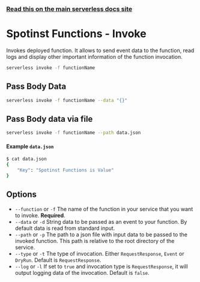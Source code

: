 <!--
title: Serverless Framework Commands - Spotinst Functions - Invoke
menuText: invoke
menuOrder: 5
description: Invoke an Spotinst Functions Function using the Serverless Framework
layout: Doc
-->

<!-- DOCS-SITE-LINK:START automatically generated  -->
### [Read this on the main serverless docs site](https://www.serverless.com/framework/docs/providers/spotinst/cli-reference/invoke)
<!-- DOCS-SITE-LINK:END -->

# Spotinst Functions - Invoke

Invokes deployed function. It allows to send event data to the function, read logs and display other important information of the function invocation.

```bash
serverless invoke -f functionName
```

## Pass Body Data

```bash
serverless invoke -f functionName --data "{}"
```

## Pass Body data via file

```bash
serverless invoke -f functionName --path data.json
```

#### Example `data.json`

```bash
$ cat data.json
{
	"Key": "Spotinst Functions is Value"
}
```

## Options

- `--function` or `-f` The name of the function in your service that you want to invoke. **Required**.
- `--data` or `-d` String data to be passed as an event to your function. By default data is read from standard input.
- `--path` or `-p` The path to a json file with input data to be passed to the invoked function. This path is relative to the root directory of the service.
- `--type` or `-t` The type of invocation. Either `RequestResponse`, `Event` or `DryRun`. Default is `RequestResponse`.
- `--log` or `-l` If set to `true` and invocation type is `RequestResponse`, it will output logging data of the invocation. Default is `false`.
